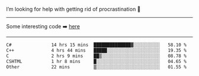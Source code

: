 I’m looking for help with getting rid of procrastination 🤔

-----

Some interesting code :arrow_right: [here](https://github.com/zhen8838/playground)

-----

<!--START_SECTION:waka-->

```txt
C#               14 hrs 15 mins  ██████████████▓░░░░░░░░░░   58.10 %
C++              4 hrs 44 mins   █████░░░░░░░░░░░░░░░░░░░░   19.35 %
C                2 hrs 9 mins    ██▒░░░░░░░░░░░░░░░░░░░░░░   08.78 %
CSHTML           1 hr 8 mins     █░░░░░░░░░░░░░░░░░░░░░░░░   04.65 %
Other            22 mins         ▒░░░░░░░░░░░░░░░░░░░░░░░░   01.55 %
```

<!--END_SECTION:waka-->

<!--
**zhen8838/zhen8838** is a ✨ _special_ ✨ repository because its `README.md` (this file) appears on your GitHub profile.

Here are some ideas to get you started:

- 🔭 I’m currently working on ...
- 🌱 I’m currently learning ...
- 👯 I’m looking to collaborate on ...
 ...
- 💬 Ask me about ...
- 📫 How to reach me: ...
- 😄 Pronouns: ...
- ⚡ Fun fact: ...
-->
